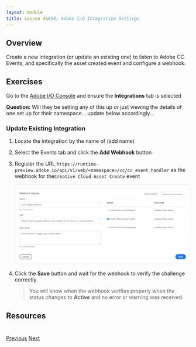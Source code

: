 ```yaml
---
layout: module
title: Lesson 4&#58; Adobe I/O Integration Settings
---
```


## Overview
Create a new integration (or update an existing one) to listen to Adobe CC Events, and specifically the asset created event and configure a webhook.

## Exercises
Go to the [Adobe I/O Console](https://console.adobe.io) and ensure the **Integrations** tab is selected

**Question:** Will they be setting any of this up or just viewing the details of one set up for their namespace... update below accordingly...

### Update Existing Integration
1. Locate the integration by the name of (add name)
2. Select the Events tab and click the **Add Webhook** button
3. Register the URL `https://runtime-preview.adobe.io/api/v1/web/<namespace>/cc/cc_event_handler` as the webhook for the`Creative Cloud Asset Create` event

   ![](images/webhook-settings.png)

4. Click the **Save** button and wait for the webhook to verify the challenge correctly.
   
   >You will know when the webhook verifies properly when the status changes to **Active** and no error or warning was received.

<!--
### New Integration
1. Click the **New Integration** button

2. On the next page, choose the **Receive near-real time events** option

3. On the next page, choose **Creative Cloud Assets**
...
-->

## Resources

<div class="row" style="margin-top:40px;">
<div class="col-sm-12">
<a href="lesson3.html" class="btn btn-default"><i class="glyphicon glyphicon-chevron-left"></i> Previous</a>
<a href="lesson5.html" class="btn btn-default pull-right">Next <i class="glyphicon
glyphicon-chevron-right"></i></a>
</div>
</div>
